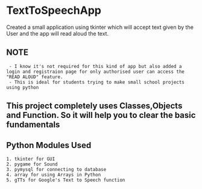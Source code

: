 # TextToSpeechApp

Created a small application using tkinter which will accept text given by the User and the app will read aloud the text.

## NOTE 
     - I know it's not required for this kind of app but also added a login and registraion page for only authorised user can access the "READ ALOUD" feature.
     - This is ideal for students trying to make small school projects using python
## This project completely uses Classes,Objects and Function. So it will help you to clear the basic fundamentals 

## Python Modules Used
    1. tkinter for GUI
    2. pygame for Sound
    3. pymysql for connecting to database
    4. array for using Arrays in Python
    5. gTTs for Google's Text to Speech function
